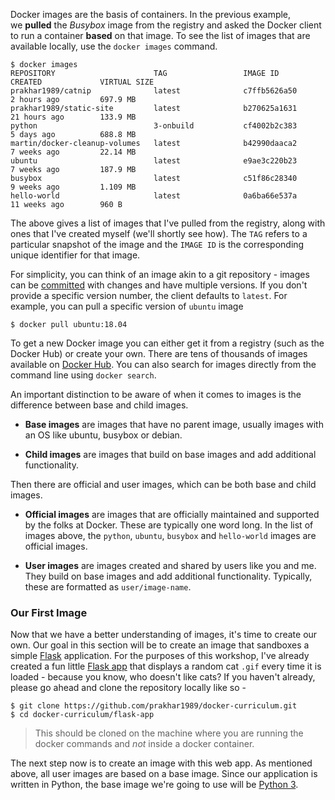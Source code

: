 Docker images are the basis of containers. In the previous example, we **pulled** the _Busybox_ image from the registry and asked the Docker client to run a container **based** on that image. To see the list of images that are available locally, use the `docker images` command.

```
$ docker images
REPOSITORY                      TAG                 IMAGE ID            CREATED             VIRTUAL SIZE
prakhar1989/catnip              latest              c7ffb5626a50        2 hours ago         697.9 MB
prakhar1989/static-site         latest              b270625a1631        21 hours ago        133.9 MB
python                          3-onbuild           cf4002b2c383        5 days ago          688.8 MB
martin/docker-cleanup-volumes   latest              b42990daaca2        7 weeks ago         22.14 MB
ubuntu                          latest              e9ae3c220b23        7 weeks ago         187.9 MB
busybox                         latest              c51f86c28340        9 weeks ago         1.109 MB
hello-world                     latest              0a6ba66e537a        11 weeks ago        960 B
```

The above gives a list of images that I've pulled from the registry, along with ones that I've created myself (we'll shortly see how). The `TAG` refers to a particular snapshot of the image and the `IMAGE ID` is the corresponding unique identifier for that image.

For simplicity, you can think of an image akin to a git repository - images can be [committed](https://docs.docker.com/engine/reference/commandline/commit/) with changes and have multiple versions. If you don't provide a specific version number, the client defaults to `latest`. For example, you can pull a specific version of `ubuntu` image

```
$ docker pull ubuntu:18.04
```

To get a new Docker image you can either get it from a registry (such as the Docker Hub) or create your own. There are tens of thousands of images available on [Docker Hub](https://hub.docker.com/explore/). You can also search for images directly from the command line using `docker search`.

An important distinction to be aware of when it comes to images is the difference between base and child images.

- **Base images** are images that have no parent image, usually images with an OS like ubuntu, busybox or debian.
    
- **Child images** are images that build on base images and add additional functionality.
    

Then there are official and user images, which can be both base and child images.

- **Official images** are images that are officially maintained and supported by the folks at Docker. These are typically one word long. In the list of images above, the `python`, `ubuntu`, `busybox` and `hello-world` images are official images.
    
- **User images** are images created and shared by users like you and me. They build on base images and add additional functionality. Typically, these are formatted as `user/image-name`.
    

### Our First Image

Now that we have a better understanding of images, it's time to create our own. Our goal in this section will be to create an image that sandboxes a simple [Flask](http://flask.pocoo.org/) application. For the purposes of this workshop, I've already created a fun little [Flask app](https://github.com/prakhar1989/docker-curriculum/tree/master/flask-app) that displays a random cat `.gif` every time it is loaded - because you know, who doesn't like cats? If you haven't already, please go ahead and clone the repository locally like so -

```
$ git clone https://github.com/prakhar1989/docker-curriculum.git
$ cd docker-curriculum/flask-app
```

> This should be cloned on the machine where you are running the docker commands and _not_ inside a docker container.

The next step now is to create an image with this web app. As mentioned above, all user images are based on a base image. Since our application is written in Python, the base image we're going to use will be [Python 3](https://hub.docker.com/_/python/).
